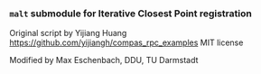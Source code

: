 ### `malt` submodule for Iterative Closest Point registration

Original script by Yijiang Huang
https://github.com/yijiangh/compas_rpc_examples
MIT license

Modified by Max Eschenbach, DDU, TU Darmstadt